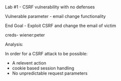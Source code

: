 Lab #1 - CSRF vulnerability with no defenses

Vulnerable parameter - email change functionality

End Goal - Exploit CSRF and change the email of victim 

creds- wiener:peter

Analysis:

In order for a CSRF attack to be possible:
- A relevent action
- cookie based session handling
- No unpredictable request parameters
